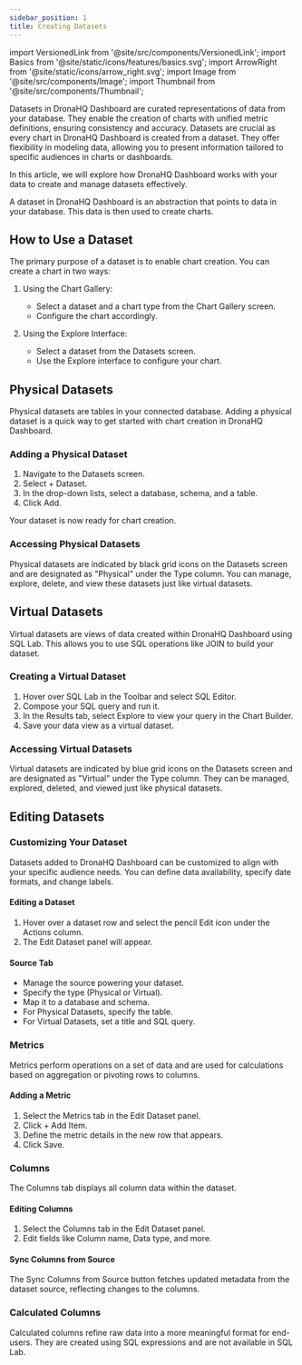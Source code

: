 ```yaml
---
sidebar_position: 1
title: Creating Datasets
---
```


import VersionedLink from '@site/src/components/VersionedLink'; 
import Basics from '@site/static/icons/features/basics.svg'; 
import ArrowRight from '@site/static/icons/arrow_right.svg'; 
import Image from '@site/src/components/Image'; 
import Thumbnail from '@site/src/components/Thumbnail';

Datasets in DronaHQ Dashboard are curated representations of data from your database. They enable the creation of charts with unified metric definitions, ensuring consistency and accuracy. Datasets are crucial as every chart in DronaHQ Dashboard is created from a dataset. They offer flexibility in modeling data, allowing you to present information tailored to specific audiences in charts or dashboards.

In this article, we will explore how DronaHQ Dashboard works with your data to create and manage datasets effectively.

A dataset in DronaHQ Dashboard is an abstraction that points to data in your database. This data is then used to create charts.

## How to Use a Dataset

The primary purpose of a dataset is to enable chart creation. You can create a chart in two ways:

1. Using the Chart Gallery:
   - Select a dataset and a chart type from the Chart Gallery screen.
   - Configure the chart accordingly.

2. Using the Explore Interface:
   - Select a dataset from the Datasets screen.
   - Use the Explore interface to configure your chart.


## Physical Datasets

Physical datasets are tables in your connected database. Adding a physical dataset is a quick way to get started with chart creation in DronaHQ Dashboard.

### Adding a Physical Dataset

1. Navigate to the Datasets screen.
2. Select + Dataset.
3. In the drop-down lists, select a database, schema, and a table.
4. Click Add.

Your dataset is now ready for chart creation.

### Accessing Physical Datasets

Physical datasets are indicated by black grid icons on the Datasets screen and are designated as "Physical" under the Type column. You can manage, explore, delete, and view these datasets just like virtual datasets.

## Virtual Datasets

Virtual datasets are views of data created within DronaHQ Dashboard using SQL Lab. This allows you to use SQL operations like JOIN to build your dataset.

### Creating a Virtual Dataset

1. Hover over SQL Lab in the Toolbar and select SQL Editor.
2. Compose your SQL query and run it.
3. In the Results tab, select Explore to view your query in the Chart Builder.
4. Save your data view as a virtual dataset.

### Accessing Virtual Datasets

Virtual datasets are indicated by blue grid icons on the Datasets screen and are designated as "Virtual" under the Type column. They can be managed, explored, deleted, and viewed just like physical datasets.

## Editing Datasets

### Customizing Your Dataset

Datasets added to DronaHQ Dashboard can be customized to align with your specific audience needs. You can define data availability, specify date formats, and change labels. 

#### Editing a Dataset

1. Hover over a dataset row and select the pencil Edit icon under the Actions column.
2. The Edit Dataset panel will appear.

#### Source Tab

- Manage the source powering your dataset.
- Specify the type (Physical or Virtual).
- Map it to a database and schema.
- For Physical Datasets, specify the table.
- For Virtual Datasets, set a title and SQL query.

### Metrics

Metrics perform operations on a set of data and are used for calculations based on aggregation or pivoting rows to columns.

#### Adding a Metric

1. Select the Metrics tab in the Edit Dataset panel.
2. Click + Add Item.
3. Define the metric details in the new row that appears.
4. Click Save.

### Columns

The Columns tab displays all column data within the dataset.

#### Editing Columns

1. Select the Columns tab in the Edit Dataset panel.
2. Edit fields like Column name, Data type, and more.


####  Sync Columns from Source

The Sync Columns from Source button fetches updated metadata from the dataset source, reflecting changes to the columns.

### Calculated Columns

Calculated columns refine raw data into a more meaningful format for end-users. They are created using SQL expressions and are not available in SQL Lab.


